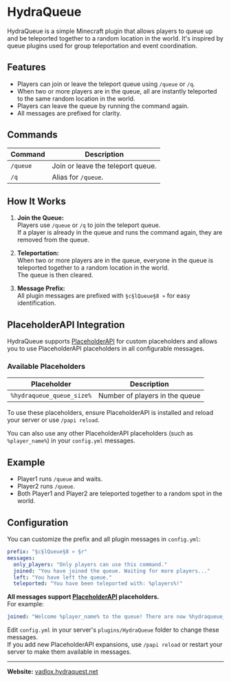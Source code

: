 # HydraQueue

HydraQueue is a simple Minecraft plugin that allows players to queue up and be teleported together to a random location in the world. It's inspired by queue plugins used for group teleportation and event coordination.

## Features

- Players can join or leave the teleport queue using `/queue` or `/q`.
- When two or more players are in the queue, all are instantly teleported to the same random location in the world.
- Players can leave the queue by running the command again.
- All messages are prefixed for clarity.

## Commands

| Command    | Description                                   |
|------------|-----------------------------------------------|
| `/queue`   | Join or leave the teleport queue.             |
| `/q`       | Alias for `/queue`.                           |

## How It Works

1. **Join the Queue:**  
   Players use `/queue` or `/q` to join the teleport queue.  
   If a player is already in the queue and runs the command again, they are removed from the queue.

2. **Teleportation:**  
   When two or more players are in the queue, everyone in the queue is teleported together to a random location in the world.  
   The queue is then cleared.

3. **Message Prefix:**  
   All plugin messages are prefixed with `§c§lQueue§8 »` for easy identification.

## PlaceholderAPI Integration

HydraQueue supports [PlaceholderAPI](https://www.spigotmc.org/resources/placeholderapi.6245/) for custom placeholders and allows you to use PlaceholderAPI placeholders in all configurable messages.

### Available Placeholders

| Placeholder                  | Description                       |
|------------------------------|-----------------------------------|
| `%hydraqueue_queue_size%`    | Number of players in the queue    |

To use these placeholders, ensure PlaceholderAPI is installed and reload your server or use `/papi reload`.

You can also use any other PlaceholderAPI placeholders (such as `%player_name%`) in your `config.yml` messages.

## Example

- Player1 runs `/queue` and waits.
- Player2 runs `/queue`.
- Both Player1 and Player2 are teleported together to a random spot in the world.

## Configuration

You can customize the prefix and all plugin messages in `config.yml`:

```yaml
prefix: "§c§lQueue§8 » §r"
messages:
  only_players: "Only players can use this command."
  joined: "You have joined the queue. Waiting for more players..."
  left: "You have left the queue."
  teleported: "You have been teleported with: %players%!"
```

**All messages support [PlaceholderAPI](https://www.spigotmc.org/resources/placeholderapi.6245/) placeholders.**  
For example:  
```yaml
joined: "Welcome %player_name% to the queue! There are now %hydraqueue_queue_size% players waiting."
```

Edit `config.yml` in your server's `plugins/HydraQueue` folder to change these messages.  
If you add new PlaceholderAPI expansions, use `/papi reload` or restart your server to make them available in messages.

---

**Website:** [vadlox.hydraquest.net](https://vadlox.hydraquest.net)
